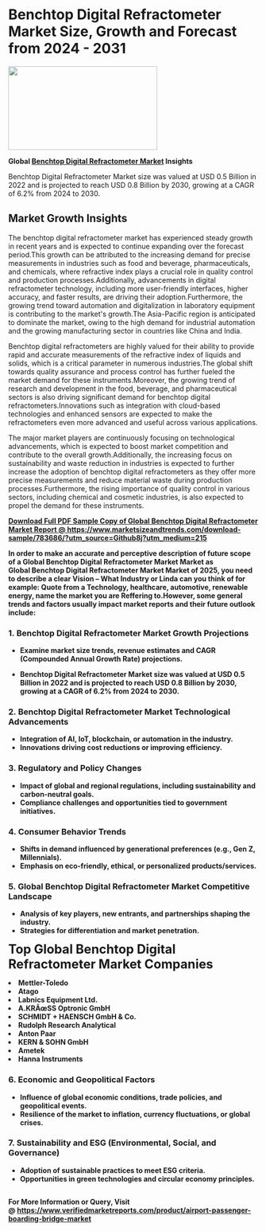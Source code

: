 <H1>Benchtop Digital Refractometer Market Size, Growth and Forecast from 2024 - 2031</H1><img class="aligncenter size-medium wp-image-584254" src="https://thirdeyenews.in/wp-content/uploads/2024/09/Global-Market-Research-300x168.jpeg" alt="" width="300" height="168" /><p><strong>Global&nbsp;<a href="https://www.marketsizeandtrends.com/download-sample/783686/?utm_source=Github8j?utm_medium=215">Benchtop Digital Refractometer Market</a> Insights</strong></p><p>Benchtop Digital Refractometer Market size was valued at USD 0.5 Billion in 2022 and is projected to reach USD 0.8 Billion by 2030, growing at a CAGR of 6.2% from 2024 to 2030.</p><p><h2>Market Growth Insights</h2> <p>The benchtop digital refractometer market has experienced steady growth in recent years and is expected to continue expanding over the forecast period.This growth can be attributed to the increasing demand for precise measurements in industries such as food and beverage, pharmaceuticals, and chemicals, where refractive index plays a crucial role in quality control and production processes.Additionally, advancements in digital refractometer technology, including more user-friendly interfaces, higher accuracy, and faster results, are driving their adoption.Furthermore, the growing trend toward automation and digitalization in laboratory equipment is contributing to the market's growth.The Asia-Pacific region is anticipated to dominate the market, owing to the high demand for industrial automation and the growing manufacturing sector in countries like China and India.</p> <p><strong><a href="#"></a></strong></p> <p>Benchtop digital refractometers are highly valued for their ability to provide rapid and accurate measurements of the refractive index of liquids and solids, which is a critical parameter in numerous industries.The global shift towards quality assurance and process control has further fueled the market demand for these instruments.Moreover, the growing trend of research and development in the food, beverage, and pharmaceutical sectors is also driving significant demand for benchtop digital refractometers.Innovations such as integration with cloud-based technologies and enhanced sensors are expected to make the refractometers even more advanced and useful across various applications.</p> <p>The major market players are continuously focusing on technological advancements, which is expected to boost market competition and contribute to the overall growth.Additionally, the increasing focus on sustainability and waste reduction in industries is expected to further increase the adoption of benchtop digital refractometers as they offer more precise measurements and reduce material waste during production processes.Furthermore, the rising importance of quality control in various sectors, including chemical and cosmetic industries, is also expected to propel the demand for these instruments.</p> <p><strong><a href="#"></p><p><span class=""><strong>Download Full PDF Sample Copy of Global Benchtop Digital Refractometer Market Report</strong> @ <a href="https://www.marketsizeandtrends.com/download-sample/783686/?utm_source=Github8j?utm_medium=215" target="_blank">https://www.marketsizeandtrends.com/download-sample/783686/?utm_source=Github8j?utm_medium=215</a></span></p><p>In order to make an accurate and perceptive description of future scope of a Global&nbsp;Benchtop Digital Refractometer Market Market as Global&nbsp;Benchtop Digital Refractometer Market Market of 2025, you need to describe a clear Vision &ndash; What Industry or Linda can you think of for example: Quote from a Technology, healthcare, automotive, renewable energy, name the market you are Reffering to.However, some general trends and factors usually impact market reports and their future outlook include:</p><h3>1.&nbsp;<strong>Benchtop Digital Refractometer Market Growth Projections</strong></h3><ul><li>Examine market size trends, revenue estimates and CAGR (Compounded Annual Growth Rate) projections.</li><li><p>Benchtop Digital Refractometer Market size was valued at USD 0.5 Billion in 2022 and is projected to reach USD 0.8 Billion by 2030, growing at a CAGR of 6.2% from 2024 to 2030.</p></li></ul><h3>2.&nbsp;<strong>Benchtop Digital Refractometer Market Technological Advancements</strong></h3><ul><li>Integration of AI, IoT, blockchain, or automation in the industry.</li><li>Innovations driving cost reductions or improving efficiency.</li></ul><h3>3.&nbsp;<strong>Regulatory and Policy Changes</strong></h3><ul><li>Impact of global and regional regulations, including sustainability and carbon-neutral goals.</li><li>Compliance challenges and opportunities tied to government initiatives.</li></ul><h3>4.&nbsp;<strong>Consumer Behavior Trends</strong></h3><ul><li>Shifts in demand influenced by generational preferences (e.g., Gen Z, Millennials).</li><li>Emphasis on eco-friendly, ethical, or personalized products/services.</li></ul><h3>5.&nbsp;<strong>Global Benchtop Digital Refractometer Market Competitive Landscape</strong></h3><ul><li>Analysis of key players, new entrants, and partnerships shaping the industry.</li><li>Strategies for differentiation and market penetration.</li></ul><p data-pm-slice="1 1 []"><span style="color: inherit; font-family: inherit; font-size: 25px;">Top Global Benchtop Digital Refractometer Market Companies</span></p><div class="" data-test-id=""><p><li>Mettler-Toledo</li><li> Atago</li><li> Labnics Equipment Ltd.</li><li> A.KRÃœSS Optronic GmbH</li><li> SCHMIDT + HAENSCH GmbH & Co.</li><li> Rudolph Research Analytical</li><li> Anton Paar</li><li> KERN & SOHN GmbH</li><li> Ametek</li><li> Hanna Instruments</li></p></div><h3>6.&nbsp;<strong>Economic and Geopolitical Factors</strong></h3><ul><li>Influence of global economic conditions, trade policies, and geopolitical events.</li><li>Resilience of the market to inflation, currency fluctuations, or global crises.</li></ul><h3>7.&nbsp;<strong>Sustainability and ESG (Environmental, Social, and Governance)</strong></h3><ul><li>Adoption of sustainable practices to meet ESG criteria.</li><li>Opportunities in green technologies and circular economy principles.</li></ul><h2><strong style="font-size: 14px;">For More Information or Query, Visit @&nbsp;</strong><a style="background-color: #ffffff; font-size: 14px;" href="https://www.marketsizeandtrends.com/report/benchtop-digital-refractometer-market/" target="_blank">https://www.verifiedmarketreports.com/product/airport-passenger-boarding-bridge-market</a></h2>